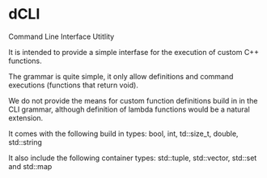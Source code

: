 # dCLI
Command Line Interface Utitlity

It is intended to provide a simple interfase for the execution of custom C++ functions. 

The grammar is quite simple, it only allow definitions and command executions (functions that return void).

We do not provide the means for custom function definitions build in in the CLI grammar, although definition
of lambda functions would be a natural extension. 





It comes with the following build in types: 
bool, int, td::size_t, double, std::string

It also include the following container types:
std::tuple, std::vector, std::set and std::map


